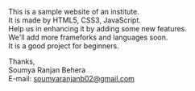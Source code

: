 This is a sample website of an institute.<br>
It is made by HTML5, CSS3, JavaScript.<br>
Help us in enhancing it by adding some new features.<br>
We'll add more frameforks and languages soon.<br>
It is a good project for beginners.<br>

Thanks,<br>
Soumya Ranjan Behera<br>
E-mail: soumyaranjanb02@gmail.com
